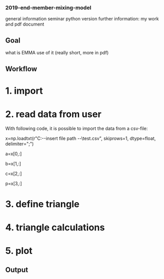 ### 2019-end-member-mixing-model
general information
seminar
python version
further information: my work and pdf document

## Goal
what is EMMA
use of it (really short, more in pdf)

## Workflow

# 1. import

# 2. read data from user

With following code, it is possible to import the data from a csv-file:

x=np.loadtxt(r"C:\--insert file path --\test.csv", skiprows=1, dtype=float, delimiter=";")

a=x[0,:]

b=x[1,:]

c=x[2,:]

p=x[3,:]

# 3. define triangle

# 4. triangle calculations

# 5. plot

## Output

